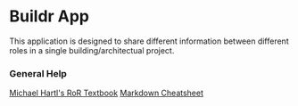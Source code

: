 # Buildr App

This application is designed to share different information between different roles in a single building/architectual project. 

### General Help
[Michael Hartl's RoR Textbook](https://www.railstutorial.org/book "Hartl")
[Markdown Cheatsheet](https://github.com/adam-p/markdown-here/wiki/Markdown-Cheatsheet "Markdown Cheatsheet")